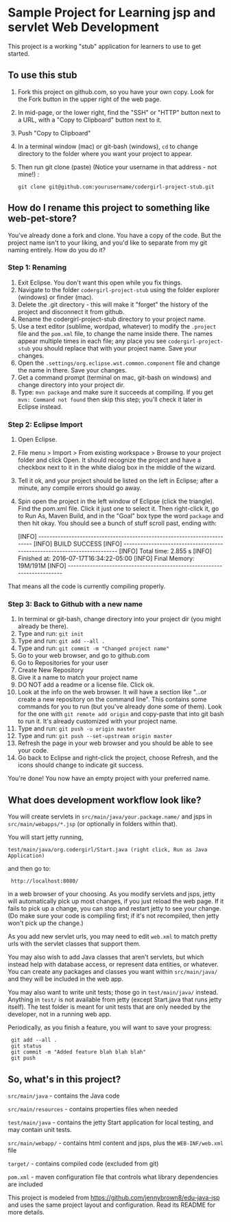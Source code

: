 # Sample Project for Learning jsp and servlet Web Development

This project is a working "stub" application for learners to use to get 
started.  

## To use this stub

1. Fork this project on github.com, so you have your own copy.
Look for the Fork button in the upper right of the web page.
2. In mid-page, or the lower right, find the "SSH" or "HTTP" button
next to a URL, with a "Copy to Clipboard" button next to it.
3. Push "Copy to Clipboard"
4. In a terminal window (mac) or git-bash (windows), `cd` to
change directory to the folder where you want your project to appear.
5. Then run git clone (paste) (Notice your username in that address - not mine!) :

     `git clone git@github.com:yourusername/codergirl-project-stub.git`


## How do I rename this project to something like web-pet-store?

You've already done a fork and clone.  You have a copy of the code.  But the project name
isn't to your liking, and you'd like to separate from my git naming entirely.  How do you
do it?

### Step 1: Renaming
1. Exit Eclipse.  You don't want this open while you fix things.
2. Navigate to the folder `codergirl-project-stub` using the folder explorer (windows) or finder (mac).
3. Delete the .git directory - this will make it "forget" the history of the project and disconnect
it from github.
4. Rename the codergirl-project-stub directory to your project name.
5. Use a text editor (sublime, wordpad, whatever) to modify the `.project` file and the `pom.xml` file,
to change the name inside there.  The names appear multiple times in each file; any place you see `codergirl-project-stub` you
should replace that with your project name. Save your changes.
6. Open the `.settings/org.eclipse.wst.common.component` file and change the name in there. Save your changes.
7. Get a command prompt (terminal on mac, git-bash on windows) and change directory into your project dir.
8. Type: `mvn package` and make sure it succeeds at compiling.  If you get `mvn: Command not found` then skip
this step; you'll check it later in Eclipse instead.

### Step 2: Eclipse Import

1. Open Eclipse.
2. File menu > Import > From existing workspace > Browse to your project folder and click Open.  It should
recognize the project and have a checkbox next to it in the white dialog box in the middle of the wizard.
3. Tell it ok, and your project should be listed on the left in Eclipse; after a minute, any compile errors
should go away.
4. Spin open the project in the left window of Eclipse (click the triangle).  Find the pom.xml file.
Click it just one to select it.  Then right-click it, go to Run As, Maven Build, and in the "Goal" box type
the word `package` and then hit okay.  You should see a bunch of stuff scroll past, ending with:

    [INFO] ------------------------------------------------------------------------
    [INFO] BUILD SUCCESS
    [INFO] ------------------------------------------------------------------------
    [INFO] Total time: 2.855 s
    [INFO] Finished at: 2016-07-17T16:34:22-05:00
    [INFO] Final Memory: 19M/191M
    [INFO] ------------------------------------------------------------------------

That means all the code is currently compiling properly.


### Step 3: Back to Github with a new name

1. In terminal or git-bash, change directory into your project dir (you might already be there).
2. Type and run: `git init`
3. Type and run: `git add --all .`
4. Type and run: `git commit -m "Changed project name"`
5. Go to your web browser, and go to github.com
6. Go to Repositories for your user
7. Create New Repository
8. Give it a name to match your project name
9. DO NOT add a readme or a license file.  Click ok.
10. Look at the info on the web browser.  It will have a section like "…or create a new repository on the command line".
This contains some commands for you to run (but you've already done some of them).  Look for the one with `git remote add origin`
and copy-paste that into git bash to run it.  It's already customized with your project name.
11. Type and run: `git push -u origin master`
12. Type and run: `git push --set-upstream origin master`
13. Refresh the page in your web browser and you should be able to see your code.
14. Go back to Eclipse and right-click the project, choose Refresh, and the icons should change to indicate git success.

You're done!  You now have an empty project with your preferred name.


## What does development workflow look like?

You will create servlets in `src/main/java/your.package.name/` and jsps in `src/main/webapps/*.jsp` (or
optionally in folders within that).  

You will start jetty running, 

    test/main/java/org.codergirl/Start.java (right click, Run as Java Application)

and then go to:

     http://localhost:8080/

in a web browser of your choosing.  As you modify servlets and jsps, jetty will automatically
pick up most changes, if you just reload the web page.  If it fails to pick up a change, you
can stop and restart jetty to see your change.  (Do make sure your code is compiling first; if
it's not recompiled, then jetty won't pick up the change.)

As you add new servlet urls, you may need to edit `web.xml` to match pretty urls with the
servlet classes that support them.

You may also wish to add Java classes that aren't servlets, but which instead help with 
database access, or represent data entities, or whatever.  You can create any packages
and classes you want within `src/main/java/` and they will be included in the web app.

You may also want to write unit tests; those go in `test/main/java/` instead.  Anything 
in `test/` is not available from jetty (except Start.java that runs jetty itself).  The
test folder is meant for unit tests that are only needed by the developer, not in a
running web app.

Periodically, as you finish a feature, you will want to save your progress:

     git add --all .
     git status
     git commit -m "Added feature blah blah blah" 
     git push

## So, what's in this project?

`src/main/java` - contains the Java code

`src/main/resources` - contains properties files when needed

`test/main/java` - contains the jetty Start application for local testing, and may contain unit tests.

`src/main/webapp/` - contains html content and jsps, plus the `WEB-INF/web.xml` file

`target/` - contains compiled code (excluded from git)

`pom.xml` - maven configuration file that controls what library dependencies are included

This project is modeled from https://github.com/jennybrown8/edu-java-jsp and uses the same project
layout and configuration.  Read its README for more details.

